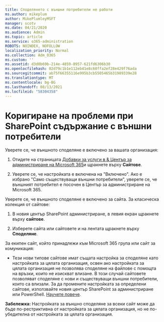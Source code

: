 ```yaml
---
title: Споделянето с външни потребители не работи
ms.author: mikeplum
author: MikePlumleyMSFT
manager: scotv
ms.date: 04/21/2020
ms.audience: Admin
ms.topic: article
ms.service: o365-administration
ROBOTS: NOINDEX, NOFOLLOW
localization_priority: Normal
ms.collection: Adm_O365
ms.custom: ''
ms.assetid: d3d0b69b-214e-4859-8957-621fd6306b30
ms.openlocfilehash: 02d79c1b1e112eb41e8c60ffa2ef28e429f76ada
ms.sourcegitcommit: ab75f66355116e995b3cb5505465b31989339e28
ms.translationtype: MT
ms.contentlocale: bg-BG
ms.lasthandoff: 08/13/2021
ms.locfileid: "58304358"
---
```

# <a name="fix-problems-sharing-sharepoint-content-with-external-users"></a>Коригиране на проблеми при SharePoint съдържание с външни потребители

Уверете се, че външното споделяне е включено за вашата организация:
  
1. Отидете на страницата [Добавки за услуги в &amp; Център за администриране на Microsoft 365](https://portal.office.com/adminportal/home#/Settings/ServicesAndAddIns)и щракнете върху **Сайтове**.
    
2. Уверете се, че настройката е включена на "Включено". Ако е избрано "Само съществуващи външни потребители", уверете се, че външният потребител е посочен в Център за администриране на Microsoft 365.
    
Уверете се, че външното споделяне е включено за сайта. За класическа колекция от сайтове:
  
1. В новия център SharePoint администриране, в левия екран щракнете върху **сайтове**.
    
2. Изберете сайта или сайтовете и на лентата щракнете върху **Споделяне**.
    
За екипен сайт, който принадлежи към Microsoft 365 група или сайт за комуникация:
  
- Тези нови типове сайтове имат същата настройка за споделяне като настройката за цялата организация, освен ако настройката за цялата организация не позволява споделяне на файлове с помощта на връзки, които не изискват влизане. В този случай сайтовете позволяват споделяне с нови и съществуващи външни потребители, които са влизали. За да промените настройката за определени сайтове, използвайте новия център SharePoint за администриране или PowerShell. [Научете повече](https://go.microsoft.com/fwlink/?linkid=871863).
    
**Забележка:** Настройката за външно споделяне за всеки сайт може да бъде по-рестриктивна от настройката за цялата организация, но не по-убедителна от настройката за цялата организация. 
  

